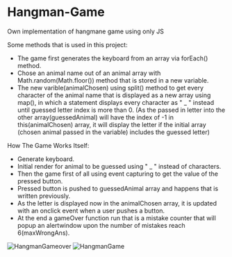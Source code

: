 # Hangman-Game
Own implementation of hangmane game using only JS

Some methods that is used in this project:
 - The game first generates the keyboard from an array via forEach() method.
 - Chose an animal name out of an animal array with Math.random(Math.floor()) method that is stored in a new variable.
 - The new varible(animalChosen) using split() method to get every character of the animal name that is displayed as a new array using map(),
in which a statement displays every character as " _ " instead until guessed letter index is more than 0. (As the passed in letter
into the other array(guessedAnimal) will have the index of -1 in this(animalChosen) array, it will display the letter if the initial array (chosen animal passed in the variable)
includes the guessed letter)

How The Game Works Itself:
- Generate keyboard.
- Initial render for animal to be guessed using " _ " instead of characters.
- Then the game first of all using event capturing to get the value of the pressed button.
- Pressed button is pushed to guessedAnimal array and happens that is written previously.
- As the letter is displayed now in the animalChosen array, it is updated with an onclick event when a user pushes a button.
- At the end a gameOver function run that is a mistake counter that will popup an alertwindow upon the number of mistakes reach 6(maxWrongAns).


![HangmanGameover](https://user-images.githubusercontent.com/55841911/87067479-00616380-c20c-11ea-9be9-d24029cb918b.png)
![HangmanGame](https://user-images.githubusercontent.com/55841911/87067483-02c3bd80-c20c-11ea-92c9-1aae16b9dc3e.png)
